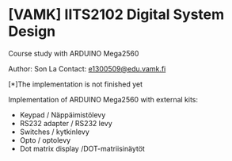 # [VAMK] IITS2102 Digital System Design
Course study with ARDUINO Mega2560

Author: Son La
Contact: e1300509@edu.vamk.fi

[*]The implementation is not finished yet

Implementation of ARDUINO Mega2560 with external kits:
  - Keypad / Näppäimistölevy
  - RS232 adapter / RS232 levy
  - Switches / kytkinlevy
  - Opto / optolevy
  - Dot matrix display /DOT-matriisinäytöt

